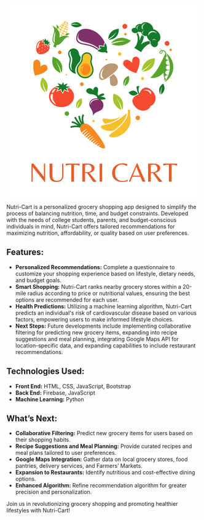 <p align="center">
  <img src="1.png" alt="Nutri-Cart Logo">
</p>

Nutri-Cart is a personalized grocery shopping app designed to simplify the process of balancing nutrition, time, and budget constraints. Developed with the needs of college students, parents, and budget-conscious individuals in mind, Nutri-Cart offers tailored recommendations for maximizing nutrition, affordability, or quality based on user preferences.

## Features:
- **Personalized Recommendations:** Complete a questionnaire to customize your shopping experience based on lifestyle, dietary needs, and budget goals.
- **Smart Shopping:** Nutri-Cart ranks nearby grocery stores within a 20-mile radius according to price or nutritional values, ensuring the best options are recommended for each user.
- **Health Predictions:** Utilizing a machine learning algorithm, Nutri-Cart predicts an individual's risk of cardiovascular disease based on various factors, empowering users to make informed lifestyle choices.
- **Next Steps:** Future developments include implementing collaborative filtering for predicting new grocery items, expanding into recipe suggestions and meal planning, integrating Google Maps API for location-specific data, and expanding capabilities to include restaurant recommendations.

## Technologies Used:
- **Front End:** HTML, CSS, JavaScript, Bootstrap
- **Back End:** Firebase, JavaScript
- **Machine Learning:** Python

## What’s Next:
- **Collaborative Filtering:** Predict new grocery items for users based on their shopping habits.
- **Recipe Suggestions and Meal Planning:** Provide curated recipes and meal plans tailored to user preferences.
- **Google Maps Integration:** Gather data on local grocery stores, food pantries, delivery services, and Farmers’ Markets.
- **Expansion to Restaurants:** Identify nutritious and cost-effective dining options.
- **Enhanced Algorithm:** Refine recommendation algorithm for greater precision and personalization.

Join us in revolutionizing grocery shopping and promoting healthier lifestyles with Nutri-Cart!
